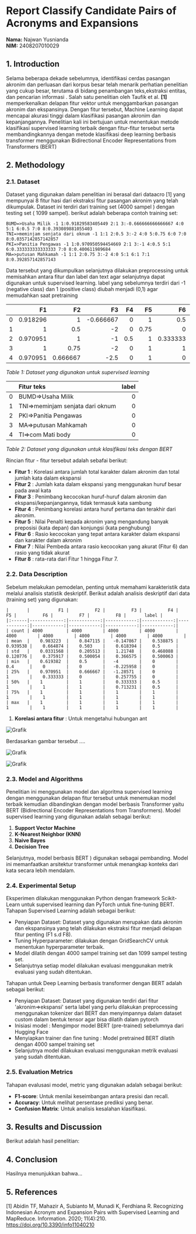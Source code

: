 # Report Classify Candidate Pairs of Acronyms and Expansions
**Nama:** Najwan Yusnianda  
**NIM:** 2408207010029

## 1. Introduction 
Selama beberapa dekade sebelumnya, identifikasi cerdas pasangan akronim dan perluasan dari
korpus besar telah menarik perhatian penelitian yang cukup besar, terutama di bidang penambangan teks,ekstraksi entitas, dan pencarian informasi .
Salah satu penelitian oleh Taufik et al. **[1]** memperkenalkan delapan fitur vektor untuk menggambarkan pasangan akronim dan ekspansinya. Dengan fitur tersebut, Machine Learning dapat mencapai akurasi tinggi dalam klasifikasi pasangan akronim dan kepanjangannya.
Penelitian kali ini bertujuan untuk menentukan metode klasifikasi supervised learning terbaik dengan fitur-fitur tersebut serta membandingkannya dengan metode klasifikasi deep learning berbasis transformer menggunakan Bidirectional Encoder Representations from Transformers (BERT) 

## 2. Methodology  
### 2.1. Dataset  
Dataset yang digunakan dalam penelitian ini berasal dari dataacro [1] yang mempunyai 8 fitur hasi dari ekstraksi fitur pasangan akronim yang telah dikumpulak. Dataset ini terdiri dari training set (4000 sampel ) dengan testing set ( 1099 sampel). berikut adalah beberapa contoh training set:
```plaintext
BUMD=>Usaha Milik -1 1:0.91829583405449 2:1 3:-0.666666666666667 4:0 5:1 6:0.5 7:0 8:0.393089881055403
TNI=>meminjam senjata dari oknum -1 1:1 2:0.5 3:-2 4:0 5:0.75 6:0 7:0 8:0.0357142857142857
PKI=>Panitia Pengawas -1 1:0.970950594454669 2:1 3:-1 4:0.5 5:1 6:0.333333333333333 7:0 8:0.400611989684
MA=>putusan Mahkamah -1 1:1 2:0.75 3:-2 4:0 5:1 6:1 7:1 8:0.392857142857143

```

Data tersebut yang dikumpulkan selanjutnya dilakukan preprocessing untuk memisahkan antara fitur dan label dan text agar selanjutnya dapat digunakan untuk supervised learning. label yang sebelumnya terdiri dari -1 (negative class) dan 1 (positive class) diubah menjadi (0,1) agar memudahkan saat pretraining

|    |       F1 |       F2 |        F3 |   F4 |   F5 |       F6 |   F7 |        F8 |   label |
|---:|---------:|---------:|----------:|-----:|-----:|---------:|-----:|----------:|--------:|
|  0 | 0.918296 | 1        | -0.666667 |  0   | 1    | 0.5      |    0 | 0.39309   |       0 |
|  1 | 1        | 0.5      | -2        |  0   | 0.75 | 0        |    0 | 0.0357143 |       0 |
|  2 | 0.970951 | 1        | -1        |  0.5 | 1    | 0.333333 |    0 | 0.400612  |       0 |
|  3 | 1        | 0.75     | -2        |  0   | 1    | 1        |    1 | 0.392857  |       0 |
|  4 | 0.970951 | 0.666667 | -2.5      |  0   | 1    | 0        |    0 | 0.0196596 |       0 |

*Table 1: Dataset yang digunakan untuk supervised learning*

|    | Fitur teks                          |   label |
|---:|:---------------------------------|--------:|
|  0 | BUMD=>Usaha Milik                |       0 |
|  1 | TNI=>meminjam senjata dari oknum |       0 |
|  2 | PKI=>Panitia Pengawas            |       0 |
|  3 | MA=>putusan Mahkamah             |       0 |
|  4 | TI=>com Mati body                |       0 |

*Table 2: Dataset yang digunakan untuk klasifikasi teks dengan BERT*

Rincian fitur - fitur tersebut adalah sebafai berikut:
- **Fitur 1** : Korelasi antara jumlah total karakter dalam akronim dan total
jumlah kata dalam ekspansi
- **Fitur 2** : Jumlah kata dalam ekspansi yang menggunakan huruf besar pada awal kata
- **Fitur 3** : Penimbang kecocokan huruf-huruf dalam akronim dan ekspansi/kepanjangannya, tidak termasuk kata sambung
- **Fitur 4** : Penimbang korelasi antara huruf pertama dan terakhir dari akronim.
- **Fitur 5** : Nilai Penalti kepada akronim yang mengandung banyak preposisi (kata depan) dan konjungsi (kata penghubung)
- **Fitur 6** : Rasio kecocokan yang tepat antara karakter dalam ekspansi dan karakter dalam akronim
- **Fitur 7** : Nilai Pembeda antara rasio kecocokan yang akurat (Fitur 6) dan rasio yang tidak akurat
- **Fitur 8** : rata-rata dari Fitur 1 hingga Fitur 7.

### 2.2. Data Description 
Sebelum melakukan pemodelan, penting untuk memahami karakteristik data melalui analisis statistik deskriptif.
Berikut adalah analisis deskriptif dari data (training set) yang digunakan:

```plaintext
|       |           F1 |          F2 |          F3 |          F4 |          F5 |          F6 |          F7 |          F8 |       label |
|:------|-------------:|------------:|------------:|------------:|------------:|------------:|------------:|------------:|------------:|
| count | 4000         | 4000        | 4000        | 4000        | 4000        | 4000        | 4000        | 4000        | 4000        |
| mean  |    0.983223  |    0.847115 |   -0.147867 |    0.538875 |    0.939538 |    0.664874 |    0.503    |    0.618394 |    0.5      |
| std   |    0.0331568 |    0.205513 |    1.21748  |    0.468088 |    0.120776 |    0.375917 |    0.500054 |    0.366575 |    0.500063 |
| min   |    0.619382  |    0.5      |   -4        |    0        |    0.4      |    0        |    0        |   -0.225958 |    0        |
| 25%   |    0.970951  |    0.666667 |   -1.28571  |    0        |    1        |    0.333333 |    0        |    0.257755 |    0        |
| 50%   |    1         |    1        |    0.333333 |    0.5      |    1        |    1        |    1        |    0.713231 |    0.5      |
| 75%   |    1         |    1        |    1        |    1        |    1        |    1        |    1        |    1        |    1        |
| max   |    1         |    1        |    1        |    1        |    1        |    1        |    1        |    1        |    1        |
```
  1. **Korelasi antara fitur** : Untuk mengetahui hubungan ant

![Grafik](img/dist_fitur.png) 

Berdasarkan gambar tersebut ....

![Grafik](img/dist_label.png)

![Grafik](img/heatmap.png)  


### 2.3. Model and Algorithms  
Penelitian ini menggunakan model dan algoritma supervised learning dengan menggunakan delapan fitur tersebut untuk menemukan model terbaik kemudian dibandingkan dengan model berbasis Transformer yaitu BERT (Bidirectional Encoder Representations from Transformers). Model supervised learning yang digunakan adalah sebagai berikut:  
1.  **Support Vector Machine**
2. **K-Nearest Neighbor (KNN)** 
3. **Naive Bayes** 
4. **Decision Tree**

Selanjutnya, model berbasis BERT ) digunakan sebagai pembanding. Model ini memanfaatkan arsitektur transformer untuk menangkap konteks dari kata secara lebih mendalam.


### 2.4. Experimental Setup  
Eksperimen dilakukan menggunakan Python dengan framework Scikit-Learn untuk supervised learning dan PyTorch untuk fine-tuning BERT.  
Tahapan Supervised Learning adalah sebagai berikut:
- Penyiapan Dataset: Dataset yang digunakan merupakan data akronim dan ekspansinya yang telah dilakukan ekstraksi fitur menjadi delapan fitur penting (F1 s.d F8). 
- Tuning Hyperparameter: dilakukan dengan GridSearchCV untuk menentukan hyperparameter terbaik.  
- Model dilatih dengan 4000 sampel training set dan 1099 sampel testing set.  
- Selanjutnya setiap model dilakukan evaluasi menggunakan metrik evaluasi yang sudah ditentukan.

Tahapan untuk Deep Learning berbasis transformer dengan BERT adalah sebagai berikut:
- Penyiapan Dataset: Dataset yang digunakan terdiri dari fitur 'akronim=>ekspansi' serta label yang perlu dilakukan preprocessing menggunakan tokenizer dari BERT dan menyimpannya dalam dataset custom dalam bentuk tensor agar bisa dilatih dalam pytorch
- Inisiasi model : Mengimpor model BERT (pre-trained) sebelumnya dari Hugging Face
- Menyiapkan trainer dan fine tuning : Model pretrained BERT dilatih dengan 4000 sampel training set
- Selanjutnya model dilakukan evaluasi menggunakan metrik evaluasi yang sudah ditentukan.

### 2.5. Evaluation Metrics  
Tahapan evalusasi model, metric yang digunakan adalah sebagai berikut:  
- **F1-score**: Untuk menilai keseimbangan antara presisi dan recall.  
- **Accuracy**: Untuk melihat persentase prediksi yang benar.  
- **Confusion Matrix**: Untuk analisis kesalahan klasifikasi.  

## 3. Results and Discussion 
Berikut adalah hasil penelitian:  




## 4. Conclusion 
Hasilnya menunjukkan bahwa...  

## 5. References 
[1] Abidin TF, Mahazir A, Subianto M, Munadi K, Ferdhiana R. Recognizing Indonesian Acronym and Expansion Pairs with Supervised Learning and MapReduce. Information. 2020; 11(4):210. https://doi.org/10.3390/info11040210